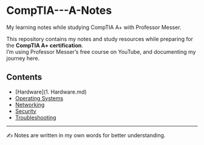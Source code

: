 # CompTIA---A-Notes
My learning notes while studying CompTIA A+ with Professor Messer.

This repository contains my notes and study resources while preparing for the **CompTIA A+ certification**.  
I’m using Professor Messer’s free course on YouTube, and documenting my journey here.  

## Contents  
- [Hardware](1. Hardware.md)  
- [Operating Systems](./02-OS.md)  
- [Networking](./03-Networking.md)  
- [Security](./04-Security.md)  
- [Troubleshooting](./05-Troubleshooting.md)  

---

✍️ Notes are written in my own words for better understanding.
